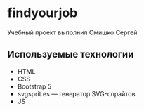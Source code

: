 # findyourjob
Учебный проект выполнил Смишко Сергей

## Используемые технологии
- HTML
- CSS
- Bootstrap 5
- svgsprit.es — генератор SVG-спрайтов
- JS
